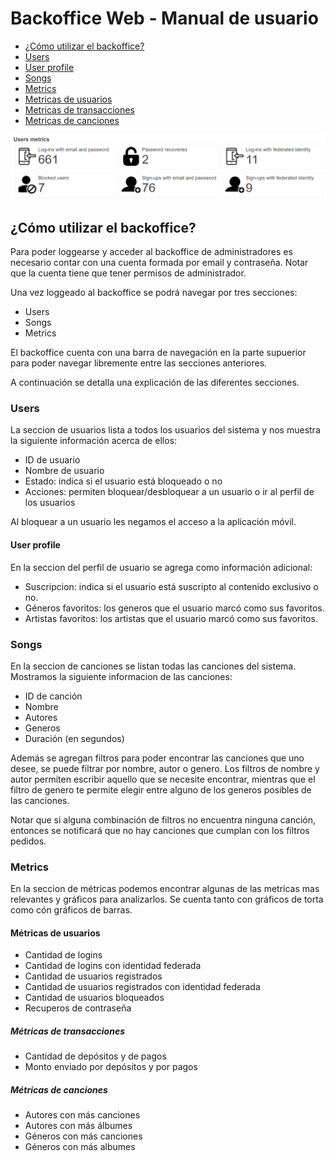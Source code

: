 # Backoffice Web - Manual de usuario

- [¿Cómo utilizar el backoffice?](#como-utilizar)
- [Users](#users)
- [User profile](#user-profile)
- [Songs](#songs)
- [Metrics](#metrics)
- [Metricas de usuarios](#user-metrics)
- [Metricas de transacciones](#transaction-metrics)
- [Metricas de canciones](#song-metrics)

![user-metrics](https://github.com/adrianromero99/pages/blob/gh-pages/imagenes/user-metrics.png)

<a name="como-utilizar"/>

## ¿Cómo utilizar el backoffice?
Para poder loggearse y acceder al backoffice de administradores es necesario contar con una cuenta formada por email y contraseña. Notar que la cuenta tiene que tener permisos de administrador.

Una vez loggeado al backoffice se podrá navegar por tres secciones: 
- Users
- Songs
- Metrics

El backoffice cuenta con una barra de navegación en la parte supuerior para poder navegar libremente entre las secciones anteriores.

A continuación se detalla una explicación de las diferentes secciones.

<a name="users"/>

### Users
La seccion de usuarios lista a todos los usuarios del sistema y nos muestra la siguiente información acerca de ellos:
- ID de usuario
- Nombre de usuario
- Estado: indica si el usuario está bloqueado o no
- Acciones: permiten bloquear/desbloquear a un usuario o ir al perfil de los usuarios

Al bloquear a un usuario les negamos el acceso a la aplicación móvil.

<a name="users-profile"/>

#### User profile
En la seccion del perfil de usuario se agrega como información adicional:
- Suscripcion: indica si el usuario está suscripto al contenido exclusivo o no.
- Géneros favoritos: los generos que el usuario marcó como sus favoritos.
- Artistas favoritos: los artistas que el usuario marcó como sus favoritos.

<a name="songs"/>

### Songs
En la seccion de canciones se listan todas las canciones del sistema. Mostramos la siguiente informacion de las canciones:
- ID de canción
- Nombre
- Autores
- Generos
- Duración (en segundos)

Además se agregan filtros para poder encontrar las canciones que uno desee, se puede filtrar por nombre, autor o genero. 
Los filtros de nombre y autor permiten escribir aquello que se necesite encontrar, mientras que el filtro de genero te permite elegir
entre alguno de los generos posibles de las canciones.

Notar que si alguna combinación de filtros no encuentra ninguna canción, entonces se notificará que no hay canciones que cumplan con los filtros pedidos. 

<a name="metrics"/>

### Metrics
En la seccion de métricas podemos encontrar algunas de las metricas mas relevantes y gráficos para analizarlos.
Se cuenta tanto con gráficos de torta como cón gráficos de barras. 

<a name="user-metrics"/>

#### Métricas de usuarios
- Cantidad de logins
- Cantidad de logins con identidad federada
- Cantidad de usuarios registrados
- Cantidad de usuarios registrados con identidad federada
- Cantidad de usuarios bloqueados
- Recuperos de contraseña

<a name="transaction-metrics"/>

##### Métricas de transacciones
- Cantidad de depósitos y de pagos
- Monto enviado por depósitos y por pagos

<a name="songs-metrics"/>

##### Métricas de canciones
- Autores con más canciones
- Autores con más álbumes
- Géneros con más canciones
- Géneros con más albumes
